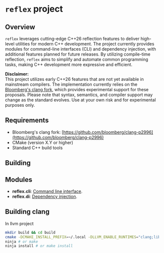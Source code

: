 # `reflex` project

## Overview

`reflex` leverages cutting-edge C++26 reflection features to deliver high-level utilities for modern C++ development. The project currently provides modules for command-line interfaces (CLI) and dependency injection, with additional features planned for future releases. By utilizing compile-time reflection, `reflex` aims to simplify and automate common programming tasks, making C++ development more expressive and efficient.

**Disclaimer:**  
This project utilizes early C++26 features that are not yet available in mainstream compilers. The implementation currently relies on the [Bloomberg's clang fork](https://github.com/bloomberg/clang-p2996), which provides experimental support for these proposals. Please note that syntax, semantics, and compiler support may change as the standard evolves. Use at your own risk and for experimental purposes only.

## Requirements

- Bloomberg's clang fork: [https://github.com/bloomberg/clang-p2996](https://github.com/bloomberg/clang-p2996)
- CMake (version X.Y or higher)
- Standard C++ build tools

## Building


## Modules

- **reflex.cli**: [Command line interface](lib/cli/README.md).
- **reflex.di**: [Dependency injection](lib/di/README.md).

## Building clang

In llvm project
```bash
mkdir build && cd build
cmake -DCMAKE_INSTALL_PREFIX=~/.local -DLLVM_ENABLE_RUNTIMES="clang;libcxx;libcxxabi;libunwind" -DCMAKE_BUILD_TYPE=Release ../llvm
ninja # or make
ninja install # or make install
```
